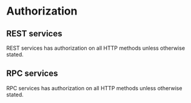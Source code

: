 # Authorization

## REST services

REST services has authorization on all HTTP methods unless otherwise stated.

## RPC services

RPC services has authorization on all HTTP methods unless otherwise stated.

